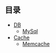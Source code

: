## 目录

* [DB](./DB/README.md)
  * [MySql](./DB/MySql/README.md)
* [Cache](./Cache/README.md)
  * [Memcache](./DB/Cache/README.md)

